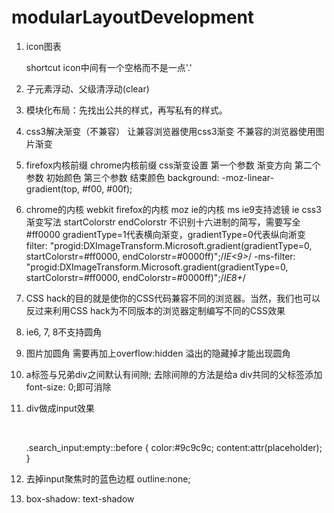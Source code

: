 # modularLayoutDevelopment

1. icon图表
    <link href="图片路径.ico" rel="shortcut icon" />
    shortcut  icon中间有一个空格而不是一点'.'

2. 子元素浮动、父级清浮动(clear)

3. 模块化布局：先找出公共的样式，再写私有的样式。

4. css3解决渐变（不兼容） 让兼容浏览器使用css3渐变  不兼容的浏览器使用图片渐变

5. firefox内核前缀 chrome内核前缀
    css渐变设置  第一个参数 渐变方向
                第二个参数 初始颜色
                第三个参数 结束颜色
    background: -moz-linear-gradient(top, #f00, #00f);

6. chrome的内核  webkit
   firefox的内核  moz
   ie的内核       ms  ie9支持滤镜
   ie css3渐变写法 startColorstr endColorstr 不识别十六进制的简写，需要写全 #ff0000 gradientType=1代表横向渐变，gradientType=0代表纵向淅变
    filter: "progid:DXImageTransform.Microsoft.gradient(gradientType=0, startColorstr=#ff0000, endColorstr=#0000ff)";/*IE<9>*/
    -ms-filter: "progid:DXImageTransform.Microsoft.gradient(gradientType=0, startColorstr=#ff0000, endColorstr=#0000ff)";/*IE8+*/

7. CSS hack的目的就是使你的CSS代码兼容不同的浏览器。当然，我们也可以反过来利用CSS hack为不同版本的浏览器定制编写不同的CSS效果

8. ie6, 7, 8不支持圆角

9. 图片加圆角 需要再加上overflow:hidden  溢出的隐藏掉才能出现圆角

10. a标签与兄弟div之间默认有间隙; 去除间隙的方法是给a div共同的父标签添加font-size: 0;即可消除

11. div做成input效果
        <div class="search_input" contenteditable placeholder="六一儿童节快乐"></div>
        .search_input:empty::before {
            color:#9c9c9c;
            content:attr(placeholder);
        }

12. 去掉input聚焦时的蓝色边框 outline:none;

13. box-shadow:
    text-shadow
